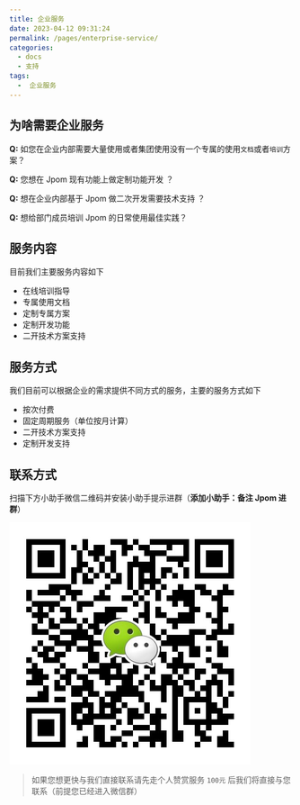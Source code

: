 ```yaml
---
title: 企业服务
date: 2023-04-12 09:31:24
permalink: /pages/enterprise-service/
categories:
  - docs
  - 支持
tags:
  -  企业服务
---
```



## 为啥需要企业服务

**Q:** 如您在企业内部需要大量使用或者集团使用没有一个专属的使用`文档`或者`培训`方案？

**Q:** 您想在 Jpom 现有功能上做定制功能开发 ？

**Q:** 想在企业内部基于 Jpom 做二次开发需要技术支持 ？

**Q:** 想给部门成员培训 Jpom 的日常使用最佳实践？

## 服务内容

目前我们主要服务内容如下

- 在线培训指导
- 专属使用文档
- 定制专属方案
- 定制开发功能
- 二开技术方案支持


## 服务方式

我们目前可以根据企业的需求提供不同方式的服务，主要的服务方式如下

- 按次付费
- 固定周期服务（单位按月计算）
- 二开技术方案支持
- 定制开发支持

## 联系方式

扫描下方小助手微信二维码并安装小助手提示进群（**添加小助手：备注 Jpom 进群**）

![wx](/images/wx_qrcode.jpg)

> 如果您想更快与我们直接联系请先走个人赞赏服务 `100元` 后我们将直接与您联系（前提您已经进入微信群）